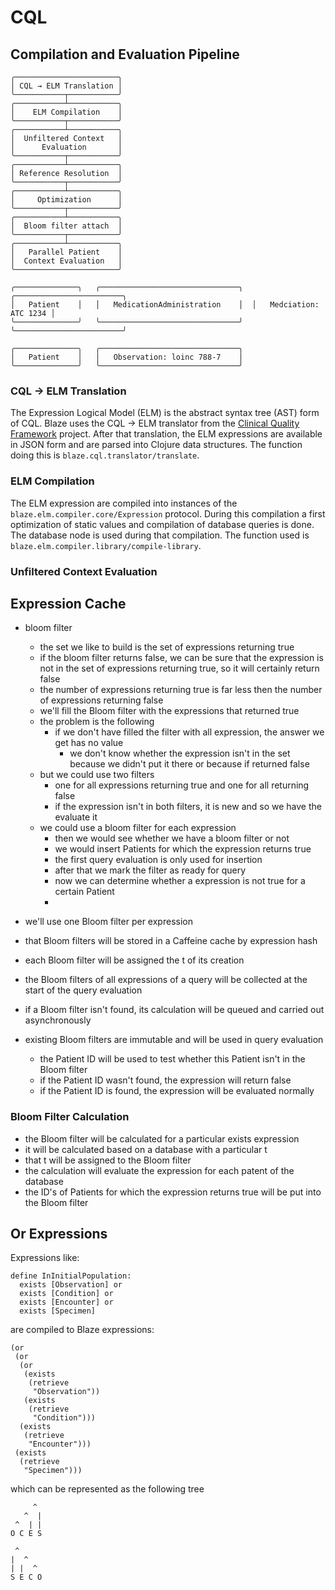 # CQL

## Compilation and Evaluation Pipeline

```
╭───────────────────────╮
│ CQL → ELM Translation │
╰───────────┬───────────╯
╭───────────┴───────────╮
│    ELM Compilation    │
╰───────────┬───────────╯
╭───────────┴───────────╮
│  Unfiltered Context   │ 
│      Evaluation       │
╰───────────┬───────────╯
╭───────────┴───────────╮
│ Reference Resolution  │
╰───────────┬───────────╯
╭───────────┴───────────╮
│     Optimization      │
╰───────────┬───────────╯
╭───────────┴───────────╮
│  Bloom filter attach  │
╰───────────┬───────────╯
╭───────────┴───────────╮
│   Parallel Patient    │ 
│  Context Evaluation   │
╰───────────────────────╯            
```

```
╭──────────────╮   ╭───────────────────────────────╮  ╭────────────────────────╮
│   Patient    │   │   MedicationAdministration    │  │   Medciation: ATC 1234 │ 
╰──────────────╯   ╰───────────────────────────────╯  ╰────────────────────────╯ 

╭──────────────╮   ╭───────────────────────────────╮
│   Patient    │   │   Observation: loinc 788-7    │
╰──────────────╯   ╰───────────────────────────────╯

```

### CQL → ELM Translation

The Expression Logical Model (ELM) is the abstract syntax tree (AST) form of CQL. Blaze uses the CQL → ELM translator from the [Clinical Quality Framework][1] project. After that translation, the ELM expressions are available in JSON form and are parsed into Clojure data structures. The function doing this is `blaze.cql.translator/translate`.

### ELM Compilation

The ELM expression are compiled into instances of the `blaze.elm.compiler.core/Expression` protocol. During this compilation a first optimization of static values and compilation of database queries is done. The database node is used during that compilation. The function used is `blaze.elm.compiler.library/compile-library`.

### Unfiltered Context Evaluation

## Expression Cache

* bloom filter
  * the set we like to build is the set of expressions returning true
  * if the bloom filter returns false, we can be sure that the expression is not in the set of expressions returning true, so it will certainly return false
  * the number of expressions returning true is far less then the number of expressions returning false
  * we'll fill the Bloom filter with the expressions that returned true
  * the problem is the following
    * if we don't have filled the filter with all expression, the answer we get has no value
      * we don't know whether the expression isn't in the set because we didn't put it there or because if returned false
  * but we could use two filters
    * one for all expressions returning true and one for all returning false
    * if the expression isn't in both filters, it is new and so we have the evaluate it
  * we could use a bloom filter for each expression
    * then we would see whether we have a bloom filter or not
    * we would insert Patients for which the expression returns true
    * the first query evaluation is only used for insertion
    * after that we mark the filter as ready for query
    * now we can determine whether a expression is not true for a certain Patient
    * 

* we'll use one Bloom filter per expression
* that Bloom filters will be stored in a Caffeine cache by expression hash
* each Bloom filter will be assigned the t of its creation
* the Bloom filters of all expressions of a query will be collected at the start of the query evaluation
* if a Bloom filter isn't found, its calculation will be queued and carried out asynchronously
* existing Bloom filters are immutable and will be used in query evaluation
  * the Patient ID will be used to test whether this Patient isn't in the Bloom filter
  * if the Patient ID wasn't found, the expression will return false
  * if the Patient ID is found, the expression will be evaluated normally

### Bloom Filter Calculation

* the Bloom filter will be calculated for a particular exists expression
* it will be calculated based on a database with a particular t
* that t will be assigned to the Bloom filter
* the calculation will evaluate the expression for each patent of the database
* the ID's of Patients for which the expression returns true will be put into the Bloom filter

## Or Expressions

Expressions like:

```
define InInitialPopulation:
  exists [Observation] or
  exists [Condition] or
  exists [Encounter] or
  exists [Specimen]
```

are compiled to Blaze expressions:

```edn
(or
 (or
  (or
   (exists
    (retrieve
     "Observation"))
   (exists
    (retrieve
     "Condition")))
  (exists
   (retrieve
    "Encounter")))
 (exists
  (retrieve
   "Specimen")))
```

which can be represented as the following tree

```
     ^
   ^  |
 ^  | |
O C E S 
```

```
 ^
|  ^   
| |  ^  
S E C O  
```

[1]: <https://github.com/cqframework>
